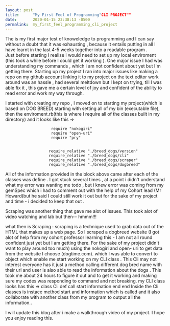 ```yaml
---
layout: post
title:      "My First Feel of Programming"CLI PROJECT""
date:       2020-01-15 23:38:13 -0500
permalink:  my_first_feel_programming_cli_project
---
```



The is my first major test of knoweledge to programming and I can say without a doubt that it was exhausting , because it entails putting in all I have learnt  in the last 4-5 weeks together into a readable program .  
Just before starting  I realise I would need to set up my local enviroment (this took a while before I could get it working ). One major issue I had was understanding my commands , which i am not confident about yet but I'm getting there. Starting up my project I ran into major issues like making a repo on my github account linking it to my project on the text editor work around  was an hassle , had several meltdown but I kept on trying, till I was able fix it , this gave me a certain level of joy and confident of the ability to read error and work my way through.

I started with creating my repo , I moved on to starting my project(which is based on DOG BREED) starting with setting all of my bin (executable file), then the enviroment.rb(this is where I require all of the  classes  built in my directory) and it looks like this  => 

                        require "nokogiri"
                        require "open-uri"
                        require "pry"


                       require_relative "./breed_dogs/version"
                       require_relative "./breed_dogs/cli"
                       require_relative "./breed_dogs/scraper"
                       require_relative "./breed_dogs/dogbreed"
											 
All of the information provided in the block above came after each of the classes was define . I got stuck several times , at a point i didn't understand what my error was wanting me todo , but i knew error was coming  from my gemSpec which i had to comment out with the help of my Cohort lead (Mr Howard)but he said I could still work it out but for the sake of my project and time - i decided to keep that out .


Scraping was another thing that gave me alot of issues. This took alot of video watching and lab but then-- hmmm!!!

what then is Scraping : scraping is a technique used to grab data out of the HTML that makes up a web page. So I scraped a dogbreed website (I got alot of help from my cohort professor learning this - I am not all round confident just yet but I am getting there. For the sake of my project didn't want to play around too much) using the nokogiri and open- uri to get data from the website I choose (dogtime.com). which I was able to convert to object which enable me start working on my CLI class . 
This Cli  may not interest everyone has it just a method calling different dog bred name with their url and user is also able to read the information about the dogs . This took me about 24 hours to figure it out and to get it working and making sure my codes was responding to command and not breaking.
my CLI class looks has this =>
                                class Cli 
                                         def call
                                          start
                                         information
                                         end
																 end
Inside the Cli classes is instace method start and information which is called and it also collaborate with another class from my program to output all the information..


I will update this blog after i make a walkthrough video of my  project. I hope  you enjoy reading this. 

